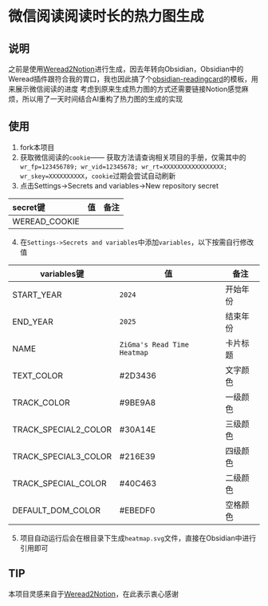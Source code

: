 # 微信阅读阅读时长的热力图生成

## 说明

之前是使用[Weread2Notion](https://github.com/malinkang/weread2notion-pro.git)进行生成，因去年转向Obsidian，Obsidian中的Weread插件跟符合我的胃口，我也因此搞了个[obsidian-readingcard](https://github.com/ZiGmaX809/obsidian-readingcard-template.git)的模板，用来展示微信阅读的进度
考虑到原来生成热力图的方式还需要链接Notion感觉麻烦，所以用了一天时间结合AI重构了热力图的生成的实现

## 使用
1. fork本项目
2. 获取微信阅读的`cookie`—— 获取方法请查询相关项目的手册，仅需其中的`wr_fp=123456789; wr_vid=12345678; wr_rt=XXXXXXXXXXXXXXXXX; wr_skey=XXXXXXXXXX`，`cookie`过期会尝试自动刷新
3. 点击Settings->Secrets and variables->New repository secret

| secret键       | 值   | 备注    |
| :------------ | :-- | ----- |
| WEREAD_COOKIE |     |     |

4. 在`Settings->Secrets and variables`中添加`variables`，以下按需自行修改值

| variables键      | 值        | 备注                    |
| ---------------- | --------- | ----------------------- |
| START_YEAR       | `2024`    | 开始年份                 |
| END_YEAR         | `2025`    | 结束年份                 |
| NAME             | `ZiGma's Read Time Heatmap`    | 卡片标题  |
| TEXT_COLOR       | #2D3436   |  文字颜色               |
| TRACK_COLOR      | #9BE9A8   |  一级颜色              |
| TRACK_SPECIAL2_COLOR | #30A14E |  三级颜色                |
| TRACK_SPECIAL3_COLOR | #216E39 |  四级颜色              |
| TRACK_SPECIAL_COLOR | #40C463 |   二级颜色              |
| DEFAULT_DOM_COLOR | #EBEDF0 | 空格颜色                  |

5. 项目自动运行后会在根目录下生成`heatmap.svg`文件，直接在Obsidian中进行引用即可


## TIP

本项目灵感来自于[Weread2Notion](https://github.com/malinkang/weread2notion-pro.git)，在此表示衷心感谢


